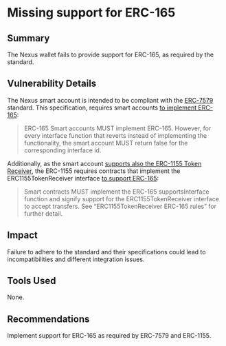 # Missing support for ERC-165

## Summary

The Nexus wallet fails to provide support for ERC-165, as required by the standard.

## Vulnerability Details

The Nexus smart account is intended to be compliant with the [ERC-7579](https://eips.ethereum.org/EIPS/eip-7579) standard. This specification, requires smart accounts [to implement ERC-165](https://eips.ethereum.org/EIPS/eip-7579#erc-165):

> ERC-165
> Smart accounts MUST implement ERC-165. However, for every interface function that reverts instead of implementing the functionality, the smart account MUST return false for the corresponding interface id.

Additionally, as the smart account [supports also the ERC-1155 Token Receiver](https://github.com/Cyfrin/2024-07-biconomy/blob/d2adadc0f3105eb789329eb3c958472638692a2d/contracts/base/ModuleManager.sol#L48-L49), the ERC-1155 requires contracts that implement the ERC1155TokenReceiver interface [to support ERC-165](https://eips.ethereum.org/EIPS/eip-1155#erc-1155-token-receiver):

> Smart contracts MUST implement the ERC-165 supportsInterface function and signify support for the ERC1155TokenReceiver interface to accept transfers. See “ERC1155TokenReceiver ERC-165 rules” for further detail.

## Impact

Failure to adhere to the standard and their specifications could lead to incompatibilities and different integration issues.

## Tools Used

None.

## Recommendations

Implement support for ERC-165 as required by ERC-7579 and ERC-1155.
